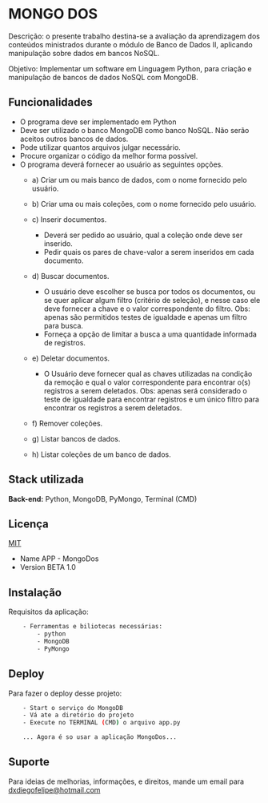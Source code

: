 
# MONGO DOS

Descrição: o presente trabalho destina-se a avaliação da aprendizagem
dos conteúdos ministrados durante o módulo de Banco de Dados II,
aplicando manipulação sobre dados em bancos NoSQL.

Objetivo: Implementar um software em Linguagem Python, para criação e
manipulação de bancos de dados NoSQL com MongoDB.
## Funcionalidades

- O programa deve ser implementado em Python
- Deve ser utilizado o banco MongoDB como banco NoSQL. Não serão aceitos outros bancos de dados.
- Pode utilizar quantos arquivos julgar necessário.
- Procure organizar o código da melhor forma possível.
- O programa deverá fornecer ao usuário as seguintes opções.
    - a) Criar um ou mais banco de dados, com o nome fornecido pelo usuário.
    - b) Criar uma ou mais coleções, com o nome fornecido pelo usuário.
    - c) Inserir documentos.
        - Deverá ser pedido ao usuário, qual a coleção onde deve ser inserido.
        - Pedir quais os pares de chave-valor a serem inseridos em cada documento.
    - d) Buscar documentos.
        - O usuário deve escolher se busca por todos os documentos, ou se quer aplicar algum filtro (critério de seleção), e nesse caso ele deve fornecer a chave e o valor correspondente do filtro. Obs: apenas são permitidos testes de igualdade e apenas um filtro para busca.
        - Forneça a opção de limitar a busca a uma quantidade informada de registros.

    - e) Deletar documentos.
        - O Usuário deve fornecer qual as chaves utilizadas na condição da remoção e qual o valor correspondente para encontrar o(s) registros a serem deletados. Obs: apenas será considerado o teste de igualdade para encontrar registros e um único filtro para encontrar os registros a serem deletados.

    - f) Remover coleções.
    - g) Listar bancos de dados.
    - h) Listar coleções de um banco de dados.

## Stack utilizada


**Back-end:** Python, MongoDB, PyMongo, Terminal (CMD)


## Licença

[MIT](https://choosealicense.com/licenses/mit/)

 - Name APP - MongoDos 
 - Version BETA 1.0



## Instalação

Requisitos da aplicação:

```bash
    - Ferramentas e biliotecas necessárias: 
        - python
        - MongoDB
        - PyMongo 
```
    
## Deploy

Para fazer o deploy desse projeto:

```bash
    - Start o serviço do MongoDB 
    - Vá ate a diretório do projeto
    - Execute no TERMINAL (CMD) o arquivo app.py

    ... Agora é so usar a aplicação MongoDos...
```


## Suporte

Para ideias de melhorias, informações, e direitos, mande um email para dxdiegofelipe@hotmail.com

